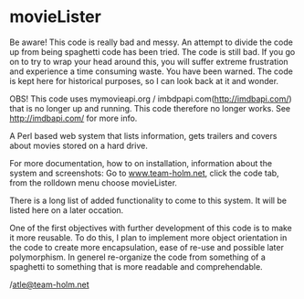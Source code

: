 movieLister
===========
Be aware! This code is really bad and messy. An attempt to divide the code up from being spaghetti code has been tried. The code is still bad. If you go on to try to wrap your head around this, you will suffer extreme frustration and experience a time consuming waste. You have been warned. The code is kept here for historical purposes, so I can look back at it and wonder.

OBS! This code uses mymovieapi.org / imbdpapi.com(http://imdbapi.com/) that is no longer up and running. This code therefore no longer works. See http://imdbapi.com/ for more info.

A Perl based web system that lists information, gets trailers and covers about movies stored on a hard drive.

For more documentation, how to on installation, information about the system and screenshots:
  Go to www.team-holm.net, click the code tab, from the rolldown menu choose movieLister. 
  
  
There is a long list of added functionality to come to this system. It will be listed here on a later occation.

One of the first objectives with further development of this code is to make it more reusable. 
To do this, I plan to implement more object orientation in the code to create more encapsulation, 
ease of re-use and possible later polymorphism. In generel re-organize the code from something of a spaghetti 
to something that is more readable and comprehendable.



/atle@team-holm.net
